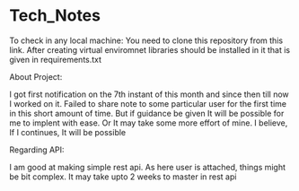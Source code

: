 # Tech_Notes

To check in any local machine:
You need to clone this repository from this link.
After creating virtual enviromnet libraries should be installed in it that is given in requirements.txt

About Project:

I got first notification on the 7th instant of this month and since then till now I worked on it.
Failed to share note to some particular user for the first time in this short amount of time.
But if guidance be given It will be possible for me to implent with ease. Or It may take some more
effort of mine. I believe, If I continues, It will be possible

Regarding API:

I am good at making simple rest api. As here user is attached, things might be bit complex.
It may take upto 2 weeks to master in rest api
